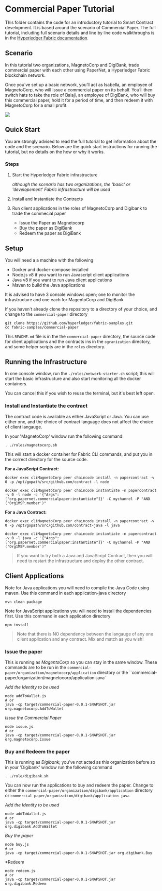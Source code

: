 # Commercial Paper Tutorial

This folder contains the code for an introductory tutorial to Smart Contract development. It is based around the scenario of Commercial Paper.
The full tutorial, including full scenario details and line by line code walkthroughs is in the [Hyperledger Fabric documentation](https://hyperledger-fabric.readthedocs.io/en/release-1.4/tutorial/commercial_paper.html).

## Scenario

In this tutorial two organizations, MagnetoCorp and DigiBank, trade commercial paper with each other using PaperNet, a Hyperledger Fabric blockchain network.

Once you’ve set up a basic network, you’ll act as Isabella, an employee of MagnetoCorp, who will issue a commercial paper on its behalf. You’ll then switch hats to take the role of Balaji, an employee of DigiBank, who will buy this commercial paper, hold it for a period of time, and then redeem it with MagnetoCorp for a small profit.

![](https://hyperledger-fabric.readthedocs.io/en/release-1.4/_images/commercial_paper.diagram.1.png)

## Quick Start

You are strongly advised to read the full tutorial to get information about the code and the scenario. Below are the quick start instructions for running the tutorial, but no details on the how or why it works.

### Steps

1) Start the Hyperledger Fabric infrastructure

   _although the scenario has two organizations, the 'basic' or 'developement' Fabric infrastructure will be used_

2) Install and Instantiate the Contracts

3) Run client applications in the roles of MagnetoCorp and Digibank to trade the commecial paper

   - Issue the Paper as Magnetocorp
   - Buy the paper as DigiBank
   - Redeem the paper as DigiBank

## Setup

You will need a a machine with the following

- Docker and docker-compose installed
- Node.js v8 if you want to run Javascript client applications
- Java v8 if you want to run Java client applications
- Maven to build the Java applications

It is advised to have 3 console windows open; one to monitor the infrastructure and one each for MagentoCorp and DigiBank

If you haven't already clone the repository to a directory of your choice, and change to the `commercial-paper` directory

```
git clone https://github.com/hyperledger/fabric-samples.git
cd fabric-samples/commercial-paper
```

This `README.md` file is in the the `commercial-paper` directory, the source code for client applications and the contracts ins in the `ogranization` directory, and some helper scripts are in the `roles` directory.

## Running the Infrastructure

In one console window, run the `./roles/network-starter.sh` script; this will start the basic infrastructure and also start monitoring all the docker containers. 

You can cancel this if you wish to reuse the terminal, but it's best left open. 

### Install and Instantiate the contract

The contract code is available as either JavaScript or Java. You can use either one, and the choice of contract language does not affect the choice of client langauge.

In your 'MagnetoCorp' window run the following command

`. ./roles/magnetocorp.sh`

This will start a docker container for Fabric CLI commands, and put you in the correct directory for the source code. 

**For a JavaScript Contract:**

```
docker exec cliMagnetoCorp peer chaincode install -n papercontract -v 0 -p /opt/gopath/src/github.com/contract -l node

docker exec cliMagnetoCorp peer chaincode instantiate -n papercontract -v 0 -l node -c '{"Args":["org.papernet.commercialpaper:instantiate"]}' -C mychannel -P "AND ('Org1MSP.member')"
```

**For a Java Contract:**

```
docker exec cliMagnetoCorp peer chaincode install -n papercontract -v 0 -p /opt/gopath/src/github.com/contract-java -l java

docker exec cliMagnetoCorp peer chaincode instantiate -n papercontract -v 0 -l java -c '{"Args":["org.papernet.commercialpaper:instantiate"]}' -C mychannel -P "AND ('Org1MSP.member')"
```
 
> If you want to try both a Java and JavaScript Contract, then you will need to restart the infrastructure and deploy the other contract. 

## Client Applications

Note for Java applications you will need to compile the Java Code using maven.  Use this command in each application-java directory

```
mvn clean package
```

Note for JavaScript applications you will need to install the dependencies first. Use this command in each application directory

```
npm install
```


>  Note that there is NO dependency between the langauge of any one client application and any contract. Mix and match as you wish!

### Issue the paper 

This is running as *MagentoCorp* so you can stay in the same window. These commands are to be run in the 
`commercial-paper/organization/magnetocorp/application` directory or the ``commercial-paper/organization/magnetocorp/application-java`

*Add the Identity to be used*

```
node addToWallet.js
# or 
java -cp target/commercial-paper-0.0.1-SNAPSHOT.jar org.magnetocorp.AddToWallet
```

*Issue the Commercial Paper*

```
node issue.js
# or 
java -cp target/commercial-paper-0.0.1-SNAPSHOT.jar org.magnetocorp.Issue
```

### Buy and Redeem the paper

This is running as *Digibank*; you've not acted as this organization before so in your 'Digibank' window run the following command

`. ./role/digibank.sh` 

You can now run the applications to buy and redeem the paper. Change to either the 
`commercial-paper/organization/digibank/application` directory or  `commercial-paper/organization/digibank/application-java`

*Add the Identity to be used*

```
node addToWallet.js
# or 
java -cp target/commercial-paper-0.0.1-SNAPSHOT.jar org.digibank.AddToWallet
```

*Buy the paper*

```
node buy.js
# or
java -cp target/commercial-paper-0.0.1-SNAPSHOT.jar org.digibank.Buy
```

*Redeem 

```
node redeem.js
# or 
java -cp target/commercial-paper-0.0.1-SNAPSHOT.jar org.digibank.Redeem
```
